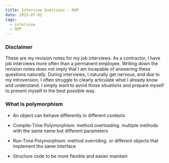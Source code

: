 ```yaml
---
title: Interview Questions - OOP
date: 2023-07-02
tags:
  - interview
  - OOP
---
```


### Disclaimer

These are my revision notes for my job interviews. As a contractor, I have job interviews more often than a permanent employee. Writing down the revision notes does not imply that I am incapable of answering these questions naturally. During interviews, I naturally get nervous, and due to my introversion, I often struggle to clearly articulate what I already know and understand. I simply want to avoid those situations and prepare myself to present myself in the best possible way.

### What is polymorphism

- An object can behave differently in different contexts

- Compile-Time Polymorphism: method overloading. multiple methods with the same name but different parameters

- Run-Time Polymorphism: method overriding. or different objects that implement the same interface

- Structure code to be more flexible and easier maintain

